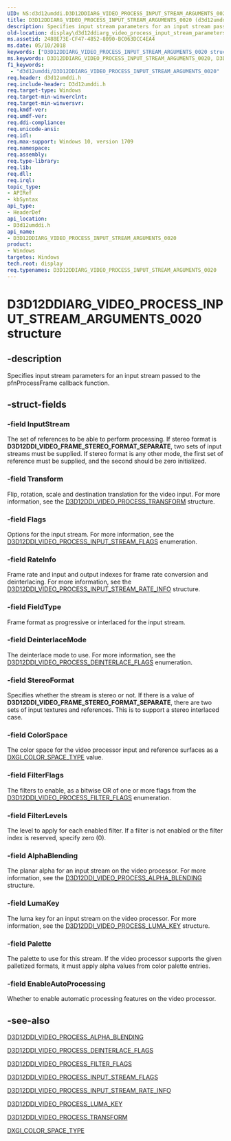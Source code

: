 ```yaml
---
UID: NS:d3d12umddi.D3D12DDIARG_VIDEO_PROCESS_INPUT_STREAM_ARGUMENTS_0020
title: D3D12DDIARG_VIDEO_PROCESS_INPUT_STREAM_ARGUMENTS_0020 (d3d12umddi.h)
description: Specifies input stream parameters for an input stream passed to the pfnProcessFrame callback function.
old-location: display\d3d12ddiarg_video_process_input_stream_parameters.htm
ms.assetid: 2488E73E-CF47-4852-8090-BC063DCC4EA4
ms.date: 05/10/2018
keywords: ["D3D12DDIARG_VIDEO_PROCESS_INPUT_STREAM_ARGUMENTS_0020 structure"]
ms.keywords: D3D12DDIARG_VIDEO_PROCESS_INPUT_STREAM_ARGUMENTS_0020, D3D12DDIARG_VIDEO_PROCESS_INPUT_STREAM_ARGUMENTS_0020 structure [Display Devices], d3d12umddi/D3D12DDIARG_VIDEO_PROCESS_INPUT_STREAM_ARGUMENTS_0020, display.d3d12ddiarg_video_process_input_stream_parameters
f1_keywords:
 - "d3d12umddi/D3D12DDIARG_VIDEO_PROCESS_INPUT_STREAM_ARGUMENTS_0020"
req.header: d3d12umddi.h
req.include-header: D3d12umddi.h
req.target-type: Windows
req.target-min-winverclnt:
req.target-min-winversvr:
req.kmdf-ver:
req.umdf-ver:
req.ddi-compliance:
req.unicode-ansi:
req.idl:
req.max-support: Windows 10, version 1709
req.namespace:
req.assembly:
req.type-library:
req.lib:
req.dll:
req.irql:
topic_type:
- APIRef
- kbSyntax
api_type:
- HeaderDef
api_location:
- D3d12umddi.h
api_name:
- D3D12DDIARG_VIDEO_PROCESS_INPUT_STREAM_ARGUMENTS_0020
product:
- Windows
targetos: Windows
tech.root: display
req.typenames: D3D12DDIARG_VIDEO_PROCESS_INPUT_STREAM_ARGUMENTS_0020
---
```


# D3D12DDIARG_VIDEO_PROCESS_INPUT_STREAM_ARGUMENTS_0020 structure


## -description


Specifies input stream parameters for an input stream passed to the pfnProcessFrame callback function.


## -struct-fields




### -field InputStream

The set of references to be able to perform processing. If stereo format is <b>D3D12DDI_VIDEO_FRAME_STEREO_FORMAT_SEPARATE</b>, two sets of input streams must be supplied.  If stereo format is any other mode, the first set of reference must be supplied, and the second should be zero initialized.


### -field Transform

Flip, rotation, scale and destination translation for the video input.  For more information, see the <a href="https://msdn.microsoft.com/E463BD7F-F89C-4D82-ABCA-4AF48EC21655">D3D12DDI_VIDEO_PROCESS_TRANSFORM</a> structure. 


### -field Flags

Options for the input stream.  For more information, see the <a href="https://docs.microsoft.com/windows-hardware/drivers/ddi/d3d12umddi/ne-d3d12umddi-d3d12ddi_video_process_input_stream_flags_0020">D3D12DDI_VIDEO_PROCESS_INPUT_STREAM_FLAGS</a> enumeration.


### -field RateInfo

Frame rate and input and output indexes for frame rate conversion and deinterlacing.  For more information, see the <a href="https://msdn.microsoft.com/3F92B206-BA05-4ECC-854B-8D1EA9D7FD19">D3D12DDI_VIDEO_PROCESS_INPUT_STREAM_RATE_INFO</a> structure.


### -field FieldType

Frame format as progressive or interlaced for the input stream.


### -field DeinterlaceMode

The deinterlace mode to use.  For more information, see the <a href="https://docs.microsoft.com/windows-hardware/drivers/ddi/d3d12umddi/ne-d3d12umddi-d3d12ddi_video_process_deinterlace_flags_0020">D3D12DDI_VIDEO_PROCESS_DEINTERLACE_FLAGS</a> enumeration.


### -field StereoFormat

Specifies whether the stream is stereo or not. If there is a value of <b>D3D12DDI_VIDEO_FRAME_STEREO_FORMAT_SEPARATE</b>, there are two sets of input textures and references. This is to support a stereo interlaced case.


### -field ColorSpace

The color space for the video processor input and reference surfaces as a <a href="https://docs.microsoft.com/windows/desktop/api/dxgicommon/ne-dxgicommon-dxgi_color_space_type">DXGI_COLOR_SPACE_TYPE</a> value.


### -field FilterFlags

The filters to enable, as a bitwise OR of one or more flags from the <a href="https://docs.microsoft.com/windows-hardware/drivers/ddi/d3d12umddi/ne-d3d12umddi-d3d12ddi_video_process_filter_flags_0020">D3D12DDI_VIDEO_PROCESS_FILTER_FLAGS</a> enumeration.


### -field FilterLevels

The level to apply for each enabled filter.  If a filter is not enabled or the filter index is reserved, specify zero (0).


### -field AlphaBlending

The planar alpha for an input stream on the video processor.  For more information, see the  <a href="https://docs.microsoft.com/windows-hardware/drivers/ddi/d3d12umddi/ns-d3d12umddi-d3d12ddi_video_process_alpha_blending_0020">D3D12DDI_VIDEO_PROCESS_ALPHA_BLENDING</a> structure.


### -field LumaKey

The luma key for an input stream on the video processor.  For more information, see the  <a href="https://docs.microsoft.com/windows-hardware/drivers/ddi/d3d12umddi/ns-d3d12umddi-d3d12ddi_video_process_luma_key_0020">D3D12DDI_VIDEO_PROCESS_LUMA_KEY</a> structure.


### -field Palette

The palette to use for this stream. If the video processor supports the given palletized formats, it must apply alpha values from color palette entries.


### -field EnableAutoProcessing

Whether to enable automatic processing features on the video processor.


## -see-also




<a href="https://docs.microsoft.com/windows-hardware/drivers/ddi/d3d12umddi/ns-d3d12umddi-d3d12ddi_video_process_alpha_blending_0020">D3D12DDI_VIDEO_PROCESS_ALPHA_BLENDING</a>



<a href="https://docs.microsoft.com/windows-hardware/drivers/ddi/d3d12umddi/ne-d3d12umddi-d3d12ddi_video_process_deinterlace_flags_0020">D3D12DDI_VIDEO_PROCESS_DEINTERLACE_FLAGS</a>



<a href="https://docs.microsoft.com/windows-hardware/drivers/ddi/d3d12umddi/ne-d3d12umddi-d3d12ddi_video_process_filter_flags_0020">D3D12DDI_VIDEO_PROCESS_FILTER_FLAGS</a>



<a href="https://docs.microsoft.com/windows-hardware/drivers/ddi/d3d12umddi/ne-d3d12umddi-d3d12ddi_video_process_input_stream_flags_0020">D3D12DDI_VIDEO_PROCESS_INPUT_STREAM_FLAGS</a>



<a href="https://msdn.microsoft.com/3F92B206-BA05-4ECC-854B-8D1EA9D7FD19">D3D12DDI_VIDEO_PROCESS_INPUT_STREAM_RATE_INFO</a>



<a href="https://docs.microsoft.com/windows-hardware/drivers/ddi/d3d12umddi/ns-d3d12umddi-d3d12ddi_video_process_luma_key_0020">D3D12DDI_VIDEO_PROCESS_LUMA_KEY</a>



<a href="https://msdn.microsoft.com/E463BD7F-F89C-4D82-ABCA-4AF48EC21655">D3D12DDI_VIDEO_PROCESS_TRANSFORM</a>



<a href="https://docs.microsoft.com/windows/desktop/api/dxgicommon/ne-dxgicommon-dxgi_color_space_type">DXGI_COLOR_SPACE_TYPE</a>
 

 

